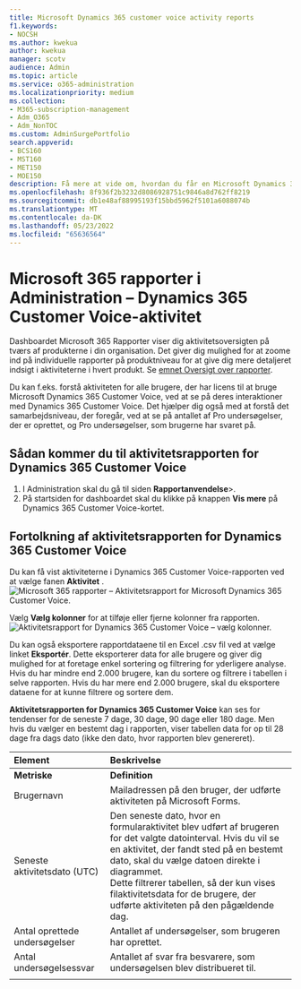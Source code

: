 ```yaml
---
title: Microsoft Dynamics 365 customer voice activity reports
f1.keywords:
- NOCSH
ms.author: kwekua
author: kwekua
manager: scotv
audience: Admin
ms.topic: article
ms.service: o365-administration
ms.localizationpriority: medium
ms.collection:
- M365-subscription-management
- Adm_O365
- Adm_NonTOC
ms.custom: AdminSurgePortfolio
search.appverid:
- BCS160
- MST160
- MET150
- MOE150
description: Få mere at vide om, hvordan du får en Microsoft Dynamics 365 Customer Voice-aktivitetsrapport ved hjælp af dashboardet Rapporter og finder ud af, hvordan licenserede brugere samarbejder.
ms.openlocfilehash: 8f936f2b3232d8086928751c9846a8d762ff8219
ms.sourcegitcommit: db1e48af88995193f15bbd5962f5101a6088074b
ms.translationtype: MT
ms.contentlocale: da-DK
ms.lasthandoff: 05/23/2022
ms.locfileid: "65636564"
---
```

# <a name="microsoft-365-reports-in-the-admin-center---dynamics-365-customer-voice-activity"></a>Microsoft 365 rapporter i Administration – Dynamics 365 Customer Voice-aktivitet

Dashboardet Microsoft 365 Rapporter viser dig aktivitetsoversigten på tværs af produkterne i din organisation. Det giver dig mulighed for at zoome ind på individuelle rapporter på produktniveau for at give dig mere detaljeret indsigt i aktiviteterne i hvert produkt. Se [emnet Oversigt over rapporter](activity-reports.md).
  
Du kan f.eks. forstå aktiviteten for alle brugere, der har licens til at bruge Microsoft Dynamics 365 Customer Voice, ved at se på deres interaktioner med Dynamics 365 Customer Voice. Det hjælper dig også med at forstå det samarbejdsniveau, der foregår, ved at se på antallet af Pro undersøgelser, der er oprettet, og Pro undersøgelser, som brugerne har svaret på. 
  
## <a name="how-to-get-to-the-dynamics-365-customer-voice-activity-report"></a>Sådan kommer du til aktivitetsrapporten for Dynamics 365 Customer Voice

1. I Administration skal du gå til siden **Rapportanvendelse**\>.<a href="https://go.microsoft.com/fwlink/p/?linkid=2074756" target="_blank"></a> 
2. På startsiden for dashboardet skal du klikke på knappen **Vis mere** på Dynamics 365 Customer Voice-kortet.
  
## <a name="interpret-the-dynamics-365-customer-voice-activity-report"></a>Fortolkning af aktivitetsrapporten for Dynamics 365 Customer Voice

Du kan få vist aktiviteterne i Dynamics 365 Customer Voice-rapporten ved at vælge fanen **Aktivitet** .<br/>![Microsoft 365 rapporter – Aktivitetsrapport for Microsoft Dynamics 365 Customer Voice.](../../media/a7e57d18-1ac8-4d4b-bd70-83361505dc3e.png)

Vælg **Vælg kolonner** for at tilføje eller fjerne kolonner fra rapporten.  <br/> ![Aktivitetsrapport for Dynamics 365 Customer Voice – vælg kolonner.](../../media/5ab66f4b-32eb-4c9b-9683-1157ae9e2c0a.png)

Du kan også eksportere rapportdataene til en Excel .csv fil ved at vælge linket **Eksportér**. Dette eksporterer data for alle brugere og giver dig mulighed for at foretage enkel sortering og filtrering for yderligere analyse. Hvis du har mindre end 2.000 brugere, kan du sortere og filtrere i tabellen i selve rapporten. Hvis du har mere end 2.000 brugere, skal du eksportere dataene for at kunne filtrere og sortere dem. 

**Aktivitetsrapporten for Dynamics 365 Customer Voice** kan ses for tendenser for de seneste 7 dage, 30 dage, 90 dage eller 180 dage. Men hvis du vælger en bestemt dag i rapporten, viser tabellen data for op til 28 dage fra dags dato (ikke den dato, hvor rapporten blev genereret).
  
|Element|Beskrivelse|
|:-----|:-----|
|**Metriske**|**Definition**|
|Brugernavn  <br/> |Mailadressen på den bruger, der udførte aktiviteten på Microsoft Forms.  <br/> |
|Seneste aktivitetsdato (UTC)  <br/> |Den seneste dato, hvor en formularaktivitet blev udført af brugeren for det valgte datointerval. Hvis du vil se en aktivitet, der fandt sted på en bestemt dato, skal du vælge datoen direkte i diagrammet.<br/>Dette filtrerer tabellen, så der kun vises filaktivitetsdata for de brugere, der udførte aktiviteten på den pågældende dag.  <br/> |
|Antal oprettede undersøgelser  <br/> |Antallet af undersøgelser, som brugeren har oprettet.   <br/> |
|Antal undersøgelsessvar  <br/> |Antallet af svar fra besvarere, som undersøgelsen blev distribueret til.|
|||